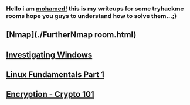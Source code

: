 ### Hello i am [mohamed!](https://twitter.com/0xMohomiester) this is my writeups for some tryhackme rooms hope you guys to understand how to solve them...;)

## [Nmap](./FurtherNmap room.html)

## [Investigating Windows](./Windows.html)

## [Linux Fundamentals Part 1](./Linux.html)

## [Encryption - Crypto 101](./crypto101.html)


